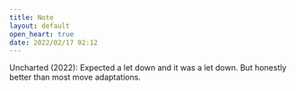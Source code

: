 ```yaml
---
title: Note
layout: default
open_heart: true
date: 2022/02/17 02:12
---
```


Uncharted (2022): Expected a let down and it was a let down. But honestly better than most move adaptations.
